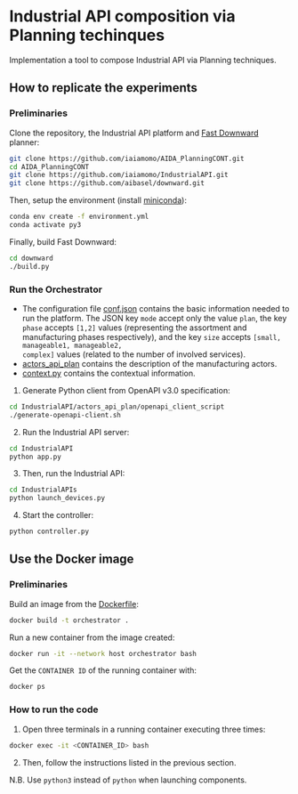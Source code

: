 # Industrial API composition via Planning techinques

Implementation a tool to compose Industrial API via Planning techniques.

## How to replicate the experiments

### Preliminaries

Clone the repository, the Industrial API platform and [Fast Downward](https://github.com/aibasel/downward) planner:
```sh
git clone https://github.com/iaiamomo/AIDA_PlanningCONT.git
cd AIDA_PlanningCONT
git clone https://github.com/iaiamomo/IndustrialAPI.git
git clone https://github.com/aibasel/downward.git
```

Then, setup the environment (install [miniconda](https://docs.conda.io/projects/conda/en/stable/user-guide/install/index.html#installing-conda-on-a-system-that-has-other-python-installations-or-packages)):
```sh
conda env create -f environment.yml
conda activate py3
```

Finally, build Fast Downward:
```sh
cd downward
./build.py
```


### Run the Orchestrator

- The configuration file [conf.json](https://github.com/iaiamomo/IndustrialAPI/tree/main/conf.json) contains the basic information needed to run the platform. The JSON key <code>mode</code> accept only the value <code>plan</code>, the key <code>phase</code> accepts <code>[1,2]</code> values (representing the assortment and manufacturing phases respectively), and the key <code>size</code> accepts <code>[small, manageable1, manageable2, complex]</code> values (related to the number of involved services).
- [actors_api_plan](https://github.com/iaiamomo/IndustrialAPI/tree/main/actors_api_plan) contains the description of the manufacturing actors.
- [context.py](context.py) contains the contextual information.

1. Generate Python client from OpenAPI v3.0 specification:
```sh
cd IndustrialAPI/actors_api_plan/openapi_client_script
./generate-openapi-client.sh
```

2. Run the Industrial API server:
```sh
cd IndustrialAPI
python app.py
```

3. Then, run the Industrial API:
```sh
cd IndustrialAPIs
python launch_devices.py
```

4. Start the controller:
```sh
python controller.py
```


## Use the Docker image

### Preliminaries

Build an image from the [Dockerfile](Dockerfile):
```sh
docker build -t orchestrator .
```

Run a new container from the image created:
```sh
docker run -it --network host orchestrator bash
```

Get the ``CONTAINER ID`` of the running container with:
```sh
docker ps
```


### How to run the code

1. Open three terminals in a running container executing three times:
```sh
docker exec -it <CONTAINER_ID> bash
```

2. Then, follow the instructions listed in the previous section.

N.B. Use ``python3`` instead of ``python`` when launching components.